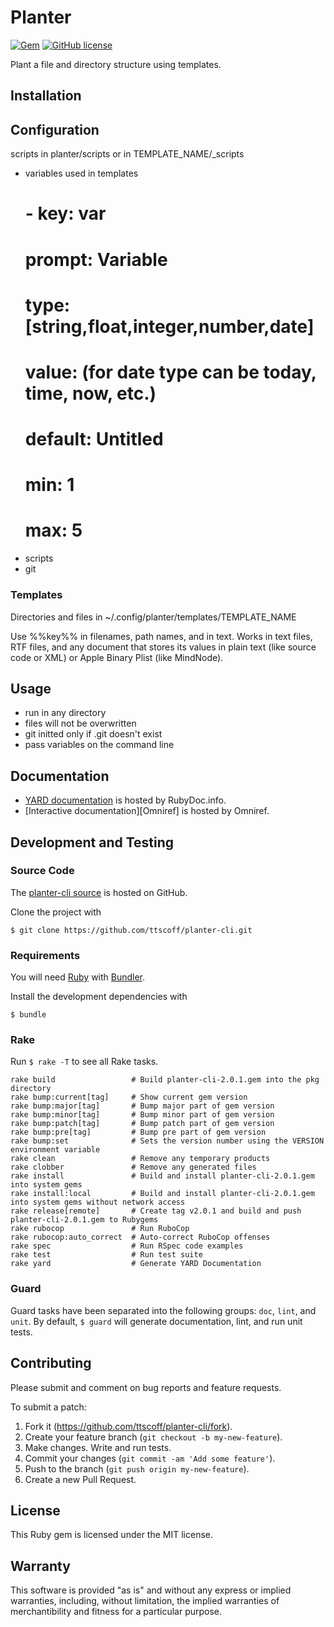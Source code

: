 # Planter

[![Gem](https://img.shields.io/gem/v/planter-cli.svg)](https://rubygems.org/gems/planter-cli)
[![GitHub license](https://img.shields.io/github/license/ttscoff/planter-cli.svg)](./LICENSE.txt)

<!--README-->

Plant a file and directory structure using templates.

## Installation

## Configuration

scripts in planter/scripts or in TEMPLATE_NAME/\_scripts

- variables used in templates
  # - key: var
  # prompt: Variable
  # type: [string,float,integer,number,date]
  # value: (for date type can be today, time, now, etc.)
  # default: Untitled
  # min: 1
  # max: 5
- scripts
- git

### Templates

Directories and files in ~/.config/planter/templates/TEMPLATE_NAME

Use %%key%% in filenames, path names, and in text. Works in text files, RTF files, and any document that stores its values in plain text (like source code or XML) or Apple Binary Plist (like MindNode).

## Usage

- run in any directory
- files will not be overwritten
- git initted only if .git doesn't exist
- pass variables on the command line

<!--END README-->

## Documentation

- [YARD documentation][RubyDoc] is hosted by RubyDoc.info.
- [Interactive documentation][Omniref] is hosted by Omniref.

[RubyDoc]: http://www.rubydoc.info/gems/planter-cli

## Development and Testing

### Source Code

The [planter-cli source] is hosted on GitHub.

Clone the project with

```
$ git clone https://github.com/ttscoff/planter-cli.git
```

[planter-cli source]: https://github.com/ttscoff/planter-cli

### Requirements

You will need [Ruby] with [Bundler].

Install the development dependencies with

```
$ bundle
```

[Bundler]: http://bundler.io/
[Ruby]: https://www.ruby-lang.org/

### Rake

Run `$ rake -T` to see all Rake tasks.

```
rake build                 # Build planter-cli-2.0.1.gem into the pkg directory
rake bump:current[tag]     # Show current gem version
rake bump:major[tag]       # Bump major part of gem version
rake bump:minor[tag]       # Bump minor part of gem version
rake bump:patch[tag]       # Bump patch part of gem version
rake bump:pre[tag]         # Bump pre part of gem version
rake bump:set              # Sets the version number using the VERSION environment variable
rake clean                 # Remove any temporary products
rake clobber               # Remove any generated files
rake install               # Build and install planter-cli-2.0.1.gem into system gems
rake install:local         # Build and install planter-cli-2.0.1.gem into system gems without network access
rake release[remote]       # Create tag v2.0.1 and build and push planter-cli-2.0.1.gem to Rubygems
rake rubocop               # Run RuboCop
rake rubocop:auto_correct  # Auto-correct RuboCop offenses
rake spec                  # Run RSpec code examples
rake test                  # Run test suite
rake yard                  # Generate YARD Documentation
```

### Guard

Guard tasks have been separated into the following groups:
`doc`, `lint`, and `unit`.
By default, `$ guard` will generate documentation, lint, and run unit tests.

## Contributing

Please submit and comment on bug reports and feature requests.

To submit a patch:

1. Fork it (https://github.com/ttscoff/planter-cli/fork).
2. Create your feature branch (`git checkout -b my-new-feature`).
3. Make changes. Write and run tests.
4. Commit your changes (`git commit -am 'Add some feature'`).
5. Push to the branch (`git push origin my-new-feature`).
6. Create a new Pull Request.

## License

This Ruby gem is licensed under the MIT license.

## Warranty

This software is provided "as is" and without any express or
implied warranties, including, without limitation, the implied
warranties of merchantibility and fitness for a particular
purpose.
